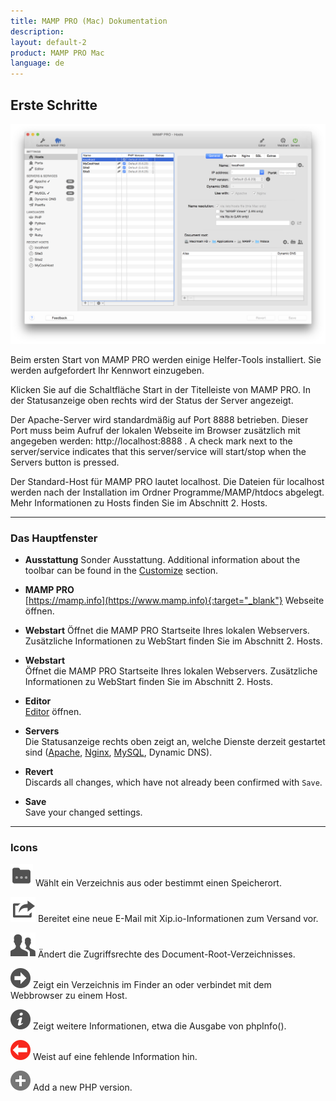 ```yaml
---
title: MAMP PRO (Mac) Dokumentation
description: 
layout: default-2
product: MAMP PRO Mac
language: de
---
```


## Erste Schritte

![MAMP](ErsteSchritte.png)

Beim ersten Start von MAMP PRO werden einige Helfer-Tools installiert. Sie werden aufgefordert Ihr Kennwort einzugeben.

Klicken Sie auf die Schaltfläche Start in der Titelleiste von MAMP PRO. In der Statusanzeige oben rechts wird der Status der Server angezeigt.

Der Apache-Server wird standardmäßig auf Port 8888 betrieben. Dieser Port muss beim Aufruf der lokalen Webseite im Browser zusätzlich mit angegeben werden: http://localhost:8888 . A check mark next to the server/service indicates that this server/service will start/stop when the Servers button is pressed. 

Der Standard-Host für MAMP PRO lautet localhost. Die Dateien für localhost werden nach der Installation im Ordner Programme/MAMP/htdocs abgelegt. Mehr Informationen zu Hosts finden Sie im Abschnitt 2. Hosts.

---

### Das Hauptfenster

*  **Ausstattung** 
   Sonder Ausstattung. Additional information about the toolbar can be found in the [Customize](../Customize/) section.

*  **MAMP PRO**  
   [https://mamp.info](https://www.mamp.info){:target="_blank"} Webseite öffnen.

*  **Webstart** 
   Öffnet die MAMP PRO Startseite Ihres lokalen Webservers. Zusätzliche Informationen zu WebStart finden Sie im Abschnitt 2. Hosts.

*  **Webstart**  
   Öffnet die MAMP PRO Startseite Ihres lokalen Webservers. Zusätzliche Informationen zu WebStart finden Sie im Abschnitt 2. Hosts.

*  **Editor**  
   [Editor](../Editor/) öffnen.

*  **Servers**  
   Die Statusanzeige rechts oben zeigt an, welche Dienste derzeit gestartet sind ([Apache](../Servers-and-Services/Apache), [Nginx](../Servers-and-Services/Nginx), [MySQL](../Servers-and-Services/MySQL), Dynamic DNS).

*  **Revert**  
   Discards all changes, which have not already been confirmed with `Save`.
   
*  **Save**  
   Save your changed settings.

---

### Icons


![MAMP](Docs.png) Wählt ein Verzeichnis aus oder bestimmt einen Speicherort.

![MAMP](Mail.png) Bereitet eine neue E-Mail mit Xip.io-Informationen zum Versand vor.

![MAMP](Rights.png) Ändert die Zugriffsrechte des Document-Root-Verzeichnisses.

![MAMP](BlackArrow.png)  Zeigt ein Verzeichnis im Finder an oder verbindet mit dem Webbrowser zu einem Host.

![MAMP](info.png)  Zeigt weitere Informationen, etwa die Ausgabe von phpInfo().

![MAMP](RedArrow.png)  Weist auf eine fehlende Information hin.

![MAMP](Plus.png) Add a new PHP version.
